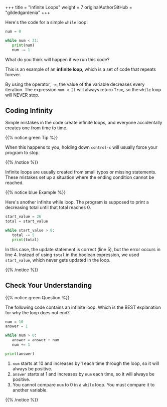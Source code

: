 +++
title = "Infinite Loops"
weight = 7
originalAuthorGitHub = "gildedgardenia"
+++

Here's the code for a simple `while` loop:

```python {linenos=table}
num = 0

while num < 21:
   print(num)
   num -= 1  
```

What do you think will happen if we run this code?

This is an example of an **infinite loop**, which is a set of code that repeats
forever. 

By using the operator, `-=`, the value of the variable decreases every iteration. The expression `num < 21` will always
return `True`, so the `while` loop will NEVER stop.

## Coding Infinity

Simple mistakes in the code create infinite loops, and everyone
accidentally creates one from time to time.

{{% notice green Tip %}}

When this happens to you, holding down `control-c` will usually force your
program to stop.

{{% /notice %}}

Infinite loops are usually created from small typos or missing statements.
These mistakes set up a situation where the ending condition cannot be reached.

{{% notice blue Example %}}

Here's another infinite while loop. The program is supposed to print a
decreasing total until that total reaches 0.

```python {linenos=table}
start_value = 26
total = start_value

while start_value > 0:
   total -= 5
   print(total)
```

In this case, the update statement is correct (line 5), but the error occurs
in line 4. Instead of using `total` in the boolean expression, we used
`start_value`, which never gets updated in the loop.

{{% /notice %}}

## Check Your Understanding

{{% notice green Question %}}

The following code contains an infinite loop. Which is the BEST explanation for why the loop does not end?

```python {linenos=table}
num = 10
answer = 1

while num > 0:
   answer = answer + num
   num += 1

print(answer)
```

1. `num` starts at 10 and increases by 1 each time through the loop, so it will always be positive.
1. `answer` starts at 1 and increases by `num` each time, so it will always be positive.
1. You cannot compare `num` to 0 in a `while` loop. You must compare it to another variable.

{{% /notice %}}

<!-- Answer = 1 -->